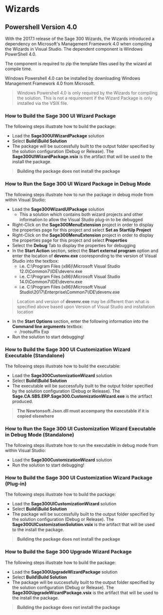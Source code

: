 # Wizards

## Powershell Version 4.0

With the 2017.1 release of the Sage 300 Wizards, the Wizards introduced a dependency on Microsoft's
Management Framework 4.0 when compiling the Wizards in Visual Studio. The dependent component is 
Windows PowerShell 4.0.

The component is required to zip the template files used by the wizard at compile time.

Windows Powershell 4.0 can be installed by downloading Windows Management Framework 4.0 from Microsoft.

> Windows Powershell 4.0 is only required by the Wizards for compiling the solution. This is not
a requirement if the Wizard Package is only installed via the VSIX file.

### How to Build the Sage 300 UI Wizard Package

The following steps illustrate how to build the package:

* Load the **Sage300UIWizardPackage** solution
* Select **Build\Build Solution**
* The package will be successfully built to the output folder specified by the 
solution configuration (Debug or Release). The **Sage300UIWizardPackage.vsix** is 
the artifact that will be used to the install the package.

> **Building the package does not install the package**

### How to Run the Sage 300 UI Wizard Package in Debug Mode

The following steps illustrate how to run the package in debug mode from within Visual Studio:

* Load the **Sage300WizardUIPackage** solution
  *	This a solution which contains both wizard projects and other information to allow 
the Visual Studio plug-in to be debugged
* Right-Click on the **Sage300MenuExtension** project in order to display the 
properties page for this project and select **Set as StartUp Project**
* Right-Click on the **Sage300MenuExtension** project in order to display the 
properties page for this project and select **Properties**
* Select the **Debug** Tab to display the properties for debugging
* In the **Start Action** section, select the **Start external program** option and enter 
the location of **devenv.exe** cooresponding to the version of Visual Studio into the textbox: 
  *	i.e. C:\Program Files (x86)\Microsoft Visual Studio 12.0\Common7\IDE\devenv.exe
  *	i.e. C:\Program Files (x86)\Microsoft Visual Studio 14.0\Common7\IDE\devenv.exe
  *	i.e. C:\Program Files (x86)\Microsoft Visual Studio\2017\Enterprise\Common7\IDE\devenv.exe

> Location and version of **devenv.exe** may be different than what is specified above based upon Version of Visual Studio and installation location

* In the **Start Options** section, enter the following information into the **Command line arguments** textbox:
  *	/rootsuffix Exp
* Run the solution to start debugging!

### How to Build the Sage 300 UI Customization Wizard Executable (Standalone)

The following steps illustrate how to build the executable:

* Load the **Sage300CustomizationWizard** solution
* Select **Build\Build Solution**
* The executable will be successfully built to the output folder specified by the 
solution configuration (Debug or Release). The **Sage.CA.SBS.ERP.Sage300.CustomizationWizard.exe** is 
the artifact produced.

> **The Newtonsoft.Json.dll must accompany the executable if it is copied elsewhere**

### How to Run the Sage 300 UI Customization Wizard Executable in Debug Mode (Standalone)

The following steps illustrate how to run the executable in debug mode from within Visual Studio:

* Load the **Sage300CustomizationWizard** solution
* Run the solution to start debugging!

### How to Build the Sage 300 UI Customization Wizard Package (Plug-in)

The following steps illustrate how to build the package:

* Load the **Sage300UICustomizationWizard** solution
* Select **Build\Build Solution**
* The package will be successfully built to the output folder specified by the 
solution configuration (Debug or Release). The **Sage300UICustomizationSolution.vsix** is 
the artifact that will be used to the install the package.

> **Building the package does not install the package**

### How to Build the Sage 300 Upgrade Wizard Package

The following steps illustrate how to build the package:

* Load the **Sage300UpgradeWizardPackage** solution
* Select **Build\Build Solution**
* The package will be successfully built to the output folder specified by the 
solution configuration (Debug or Release). The **Sage300UpgradeWizardPackage.vsix** is 
the artifact that will be used to the install the package.

> **Building the package does not install the package**
